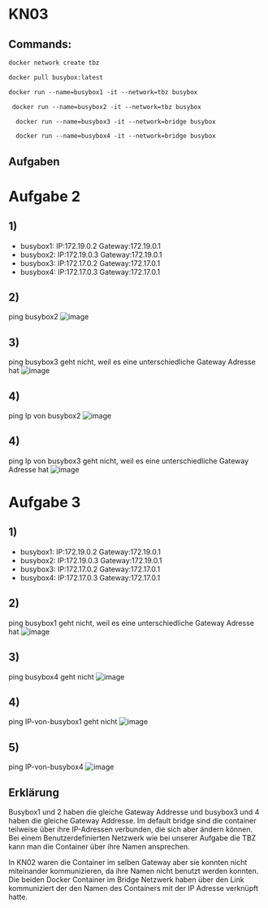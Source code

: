 # KN03

## Commands:

```dockerfile
docker network create tbz  

docker pull busybox:latest   

docker run --name=busybox1 -it --network=tbz busybox 

 docker run --name=busybox2 -it --network=tbz busybox  

  docker run --name=busybox3 -it --network=bridge busybox 

  docker run --name=busybox4 -it --network=bridge busybox
 ``` 

## Aufgaben

# Aufgabe 2
## 1)
- busybox1: IP:172.19.0.2 Gateway:172.19.0.1
- busybox2: IP:172.19.0.3 Gateway:172.19.0.1
- busybox3: IP:172.17.0.2 Gateway:172.17.0.1
- busybox4: IP:172.17.0.3 Gateway:172.17.0.1

## 2)
 ping busybox2
 ![image](https://github.com/Ilija44/m347/assets/113606362/d986e040-0d4f-4f07-bbb3-be21e7166ab7)

 ## 3)
 ping busybox3 geht nicht, weil es eine unterschiedliche Gateway Adresse hat
![image](https://github.com/Ilija44/m347/assets/113606362/ab428319-3828-47d2-8d4a-f6f998f44849)

 ## 4)
 ping Ip von busybox2
![image](https://github.com/Ilija44/m347/assets/113606362/fa2ff6f8-84ed-4d5f-afac-1a05ffa99be2)

 ## 4)
 ping Ip von busybox3 geht nicht, weil es eine unterschiedliche Gateway Adresse hat
![image](https://github.com/Ilija44/m347/assets/113606362/7343d733-e41b-4690-b3e7-df7e6d65c62f)

# Aufgabe 3

## 1)
- busybox1: IP:172.19.0.2 Gateway:172.19.0.1
- busybox2: IP:172.19.0.3 Gateway:172.19.0.1
- busybox3: IP:172.17.0.2 Gateway:172.17.0.1
- busybox4: IP:172.17.0.3 Gateway:172.17.0.1

## 2)
 ping busybox1 geht nicht, weil es eine unterschiedliche Gateway Adresse hat
![image](https://github.com/Ilija44/m347/assets/113606362/fedc411e-e8a2-49c4-b8b7-fb91c5fe0d7c)

## 3)
 ping busybox4 geht nicht
![image](https://github.com/Ilija44/m347/assets/113606362/83fe1d53-8326-4607-8a8a-0e9513f2b95a)

## 4)
ping IP-von-busybox1 geht nicht
![image](https://github.com/Ilija44/m347/assets/113606362/4eb91452-fbdb-4c62-8335-78c7580acfa4)

## 5)
ping IP-von-busybox4
![image](https://github.com/Ilija44/m347/assets/113606362/9a72efd5-1790-4a36-813b-f8972c5f829d)


## Erklärung
Busybox1 und 2 haben die gleiche Gateway Addresse und busybox3 und 4 haben die gleiche Gateway Addresse.
Im default bridge sind die container teilweise über ihre IP-Adressen verbunden, die sich aber ändern können. Bei einem Benutzerdefinierten Netzwerk wie bei unserer Aufgabe die TBZ kann man die Container über ihre Namen ansprechen.

In KN02 waren die Container im selben Gateway aber sie konnten nicht miteinander kommunizieren, da ihre Namen nicht benutzt werden konnten.
Die beiden Docker Container im Bridge Netzwerk haben über den Link kommuniziert der den Namen des Containers mit der IP Adresse verknüpft hatte.




  
  




